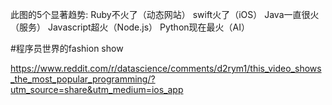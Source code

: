 此图的5个显著趋势:
Ruby不火了（动态网站）
swift火了（iOS）
Java一直很火（服务）
Javascript超火（Node.js）
Python现在最火（AI）

#程序员世界的fashion show

https://www.reddit.com/r/datascience/comments/d2rym1/this_video_shows_the_most_popular_programming/?utm_source=share&utm_medium=ios_app